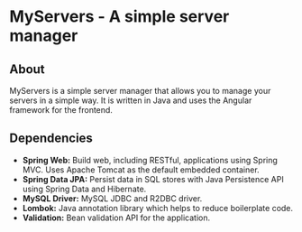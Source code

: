 # MyServers - A simple server manager

## About

MyServers is a simple server manager that allows you to manage your servers in a simple way.
It is written in Java and uses the Angular framework for the frontend.

## Dependencies

- **Spring Web:** Build web, including RESTful, applications using Spring MVC. Uses Apache Tomcat as the default embedded container.
- **Spring Data JPA:** Persist data in SQL stores with Java Persistence API using Spring Data and Hibernate.
- **MySQL Driver:** MySQL JDBC and R2DBC driver.
- **Lombok:** Java annotation library which helps to reduce boilerplate code.
- **Validation:** Bean validation API for the application.
